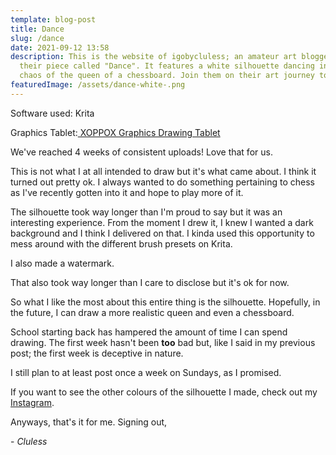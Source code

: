 ```yaml
---
template: blog-post
title: Dance
slug: /dance
date: 2021-09-12 13:58
description: This is the website of igobycluless; an amateur art blogger. Here's
  their piece called "Dance". It features a white silhouette dancing in the
  chaos of the queen of a chessboard. Join them on their art journey today!
featuredImage: /assets/dance-white-.png
---
```

Software used: Krita

Graphics Tablet:[ XOPPOX Graphics Drawing Tablet](https://www.amazon.com/XOPPOX-Graphics-Battery-Free-Compatible-Painting/dp/B08TC1N6JS)

We've reached 4 weeks of consistent uploads! Love that for us.

This is not what I at all intended to draw but it's what came about. I think it turned out pretty ok. I always wanted to do something pertaining to chess as I've recently gotten into it and hope to play more of it. 

The silhouette took way longer than I'm proud to say but it was an interesting experience. From the moment I drew it, I knew I wanted a dark background and I think I delivered on that. I kinda used this opportunity to mess around with the different brush presets on Krita. 

I also made a watermark.

That also took way longer than I care to disclose but it's ok for now.

So what I like the most about this entire thing is the silhouette. Hopefully, in the future, I can draw a more realistic queen and even a chessboard.

School starting back has hampered the amount of time I can spend drawing. The first week hasn't been **too** bad but, like I said in my previous post; the first week is deceptive in nature.

I still plan to at least post once a week on Sundays, as I promised. 

If you want to see the other colours of the silhouette I made, check out my [Instagram](https://www.instagram.com/igobycluless/).

Anyways, that's it for me. Signing out,

\- *Cluless*